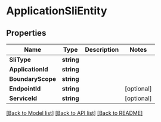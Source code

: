 # ApplicationSliEntity

## Properties

Name | Type | Description | Notes
------------ | ------------- | ------------- | -------------
**SliType** | **string** |  | 
**ApplicationId** | **string** |  | 
**BoundaryScope** | **string** |  | 
**EndpointId** | **string** |  | [optional] 
**ServiceId** | **string** |  | [optional] 

[[Back to Model list]](../README.md#documentation-for-models) [[Back to API list]](../README.md#documentation-for-api-endpoints) [[Back to README]](../README.md)


